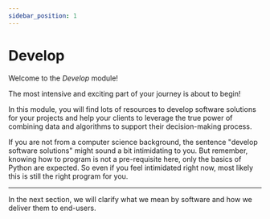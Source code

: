 ```yaml
---
sidebar_position: 1
---
```

# Develop

Welcome to the *Develop* module!

The most intensive and exciting part of your journey is about to begin!

In this module, you will find lots of resources to develop software 
solutions for your projects and help your clients to leverage the true power 
of combining data and algorithms to support their decision-making process.

If you are not from a computer science background, the sentence "develop 
software solutions" might sound a bit intimidating to you. But remember, 
knowing how to program is not a pre-requisite here, only the basics
of Python are expected. So even if you feel intimidated right now, most likely
this is still the right program for you.

------------------------------------------------------------------------------
In the next section, we will clarify what we mean by software and how we 
deliver them to end-users.